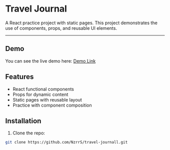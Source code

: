 # Travel Journal

A React practice project with static pages. This project demonstrates the use of components, props, and reusable UI elements.

-----

## Demo

You can see the live demo here: [Demo Link](https://nbusinesscardd.netlify.app/)

## Features

- React functional components
- Props for dynamic content
- Static pages with reusable layout
- Practice with component composition

## Installation

1. Clone the repo:
```bash
git clone https://github.com/NzrrS/travel-journall.git


